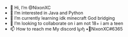 - 👋 Hi, I’m @NixonXC
- 👀 I’m interested in Java and Python
- 🌱 I’m currently learning idk minecraft God bridging
- 💞️ I’m looking to collaborate on i am not 18+ i am a teen
- 📫 How to reach me My discord Ɩ℘ɧ •🍷NixonXC#6365

<!---
NixonXC/NixonXC is a ✨ special ✨ repository because its `README.md` (this file) appears on your GitHub profile.
You can click the Preview link to take a look at your changes.
--->
